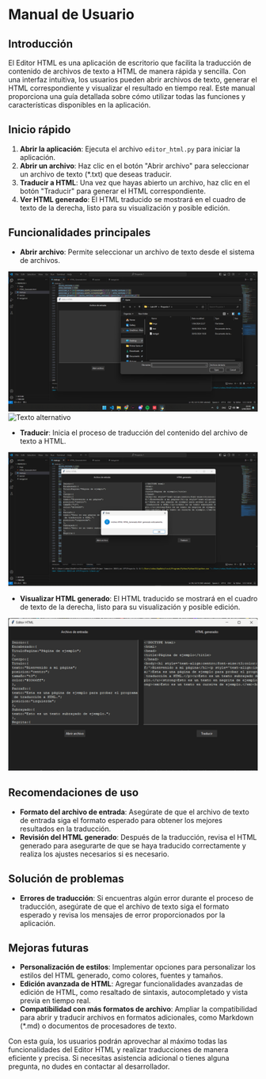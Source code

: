 # Manual de Usuario

## Introducción

El Editor HTML es una aplicación de escritorio que facilita la traducción de contenido de archivos de texto a HTML de manera rápida y sencilla. Con una interfaz intuitiva, los usuarios pueden abrir archivos de texto, generar el HTML correspondiente y visualizar el resultado en tiempo real. Este manual proporciona una guía detallada sobre cómo utilizar todas las funciones y características disponibles en la aplicación.

## Inicio rápido

1. **Abrir la aplicación**: Ejecuta el archivo `editor_html.py` para iniciar la aplicación.
2. **Abrir un archivo**: Haz clic en el botón "Abrir archivo" para seleccionar un archivo de texto (*.txt) que deseas traducir.
3. **Traducir a HTML**: Una vez que hayas abierto un archivo, haz clic en el botón "Traducir" para generar el HTML correspondiente.
4. **Ver HTML generado**: El HTML traducido se mostrará en el cuadro de texto de la derecha, listo para su visualización y posible edición.

## Funcionalidades principales

- **Abrir archivo**: Permite seleccionar un archivo de texto desde el sistema de archivos.

![Texto alternativo](https://github.com/SebastianHerrera/-LFP_S1_2024_PROYECTO1_202110588/blob/main/Imgs/abrir%20archivo.png)
![Texto alternativo]([URL_de_la_imagen](https://github.com/SebastianHerrera/-LFP_S1_2024_PROYECTO1_202110588/blob/main/Imgs/abrir%20archivo2.png))

- **Traducir**: Inicia el proceso de traducción del contenido del archivo de texto a HTML.

![Texto alternativo](https://github.com/SebastianHerrera/-LFP_S1_2024_PROYECTO1_202110588/blob/main/Imgs/traducir.png)

- **Visualizar HTML generado**: El HTML traducido se mostrará en el cuadro de texto de la derecha, listo para su visualización y posible edición.

![Texto alternativo](https://github.com/SebastianHerrera/-LFP_S1_2024_PROYECTO1_202110588/blob/main/Imgs/visualizacion.png)

## Recomendaciones de uso

- **Formato del archivo de entrada**: Asegúrate de que el archivo de texto de entrada siga el formato esperado para obtener los mejores resultados en la traducción.
- **Revisión del HTML generado**: Después de la traducción, revisa el HTML generado para asegurarte de que se haya traducido correctamente y realiza los ajustes necesarios si es necesario.

## Solución de problemas

- **Errores de traducción**: Si encuentras algún error durante el proceso de traducción, asegúrate de que el archivo de texto siga el formato esperado y revisa los mensajes de error proporcionados por la aplicación.

## Mejoras futuras

- **Personalización de estilos**: Implementar opciones para personalizar los estilos del HTML generado, como colores, fuentes y tamaños.
- **Edición avanzada de HTML**: Agregar funcionalidades avanzadas de edición de HTML, como resaltado de sintaxis, autocompletado y vista previa en tiempo real.
- **Compatibilidad con más formatos de archivo**: Ampliar la compatibilidad para abrir y traducir archivos en formatos adicionales, como Markdown (*.md) o documentos de procesadores de texto.

Con esta guía, los usuarios podrán aprovechar al máximo todas las funcionalidades del Editor HTML y realizar traducciones de manera eficiente y precisa. Si necesitas asistencia adicional o tienes alguna pregunta, no dudes en contactar al desarrollador.
